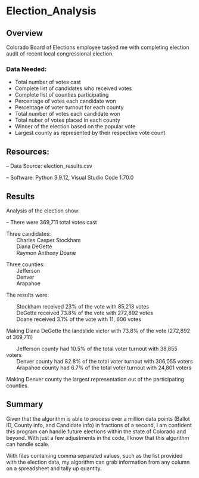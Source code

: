# Election_Analysis

## Overview

Colorado Board of Elections employee tasked me with completing election audit of recent local congressional election.  

### Data Needed:

- Total number of votes cast
- Complete list of candidates who received votes
- Complete list of counties participating
- Percentage of votes each candidate won
- Percentage of voter turnout for each county
- Total number of votes each candidate won
- Total nuber of votes placed in each county
- Winner of the election based on the popular vote
- Largest county as represented by their respective vote count

## Resources:

– Data Source: election_results.csv

– Software: Python 3.9.12, Visual Studio Code 1.70.0

## Results

Analysis of the election show:

– There were 369,711 total votes cast   

Three candidates:     
&nbsp;&nbsp;&nbsp;&nbsp;&nbsp;&nbsp; Charles Casper Stockham  
&nbsp;&nbsp;&nbsp;&nbsp;&nbsp;&nbsp; Diana DeGette\
&nbsp;&nbsp;&nbsp;&nbsp;&nbsp;&nbsp; Raymon Anthony Doane  
    
Three counties:\
&nbsp;&nbsp;&nbsp;&nbsp;&nbsp;&nbsp; Jefferson\
&nbsp;&nbsp;&nbsp;&nbsp;&nbsp;&nbsp; Denver\
&nbsp;&nbsp;&nbsp;&nbsp;&nbsp;&nbsp; Arapahoe
    
The results were:

&nbsp;&nbsp;&nbsp;&nbsp;&nbsp;&nbsp; Stockham received 23% of the vote with 85,213 votes\
&nbsp;&nbsp;&nbsp;&nbsp;&nbsp;&nbsp; DeGette received 73.8% of the vote with 272,892 votes\
&nbsp;&nbsp;&nbsp;&nbsp;&nbsp;&nbsp; Doane received 3.1% of the vote with 11, 606 votes
  

Making Diana DeGette the landslide victor with 73.8% of the vote (272,892 of 369,711)
  
&nbsp;&nbsp;&nbsp;&nbsp;&nbsp;&nbsp; Jefferson county had 10.5% of the total voter turnout with 38,855 voters\
&nbsp;&nbsp;&nbsp;&nbsp;&nbsp;&nbsp; Denver county had 82.8% of the total voter turnout with 306,055 voters\
&nbsp;&nbsp;&nbsp;&nbsp;&nbsp;&nbsp; Arapahoe county had 6.7% of the total voter turnout with 24,801 voters
  
Making Denver county the largest representation out of the participating counties.

## Summary

Given that the algorithm is able to process over a million data points (Ballot ID, County info, and Candidate info) in fractions of a second, I am confident this program can handle future elections within the state of Colorado and beyond.  With just a few adjustments in the code, I know that this algorithm can handle scale.  

With files containing comma separated values, such as the list provided with the election data, my algorithm can grab information from any column on a spreadsheet and tally up quantity. 
